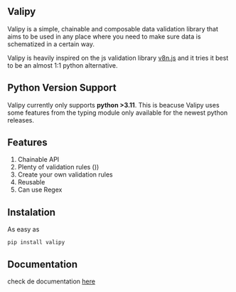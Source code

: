 ## Valipy

Valipy is a simple, chainable and composable data validation library that aims to be used in any place where you need to make sure data is schematized in a certain way.

Valipy is heavily inspired on the js validation library [v8n.js](https://github.com/imbrn/v8n) and it tries it best to be an almost 1:1 python alternative.

## Python Version Support

Valipy currently only supports **python >3.11**. This is beacuse Valipy uses some features from the typing module only available for the newest python releases.

## Features

1. Chainable API
1. Plenty of validation rules  ())
1. Create your own validation rules
1. Reusable
1. Can use Regex

## Instalation

As easy as

`pip install valipy`

## Documentation

check de documentation [here](https://dynamic-parfait-94cabc.netlify.app/#/)
